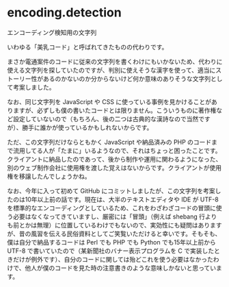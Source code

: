 # encoding.detection
エンコーディング検知用の文字列

いわゆる「美乳コード」と呼ばれてきたものの代わりです。

まさか電通案件のコードに従来の文字列を書くわけにもいかないため、代わりに使える文字列を探していたのですが、判別に使えそうな漢字を使って、適当にストーリー性があるのかないのか分からないけど何か意味のありそうな文字列として考案しました。

なお、同じ文字列を JavaScript や CSS に使っている事例を見かけることがありますが、必ずしも僕の書いたコードとは限りません。こういうものに著作権など設定していないので（もちろん、後の二つは古典的な漢詩なので当然ですが）、勝手に誰かが使っているかもしれないからです。

ただ、この文字列だけならともかく JavaScript や納品済みの PHP のコードまで流用してる人が「たまに」いるようなので、それはちょっと困ったことです。クライアントに納品したのであって、後から制作や運用に関わるようになった、別のウェブ制作会社に使用権を渡した覚えはないからです。クライアントが使用権を移譲したんでしょうかね。

なお、今年に入って初めて GitHub にコミットしましたが、この文字列を考案したのは10年以上前の話です。現在は、大半のテキストエディタや IDE が UTF-8 を標準的なエンコーディングとしているため、これをわざわざコードの冒頭に使う必要はなくなってきていますし、厳密には「冒頭」（例えば shebang 行よりも前とかは無理）に位置しているわけでもないので、実効性にも疑問はありますが、昔の風習を伝える民俗資料としてご笑覧いただけると幸いです。そもそも、僕は自分で納品するコードは Perl でも PHP でも Python でも15年以上前から UTF-8 で書いていたので（某新聞社のバナー表示プログラムを C で実装したときだけが例外です）、自分のコードに関しては殆どこれを使う必要はなかったわけで、他人が僕のコードを見た時の注意書きのような意味しかないと思っています。
